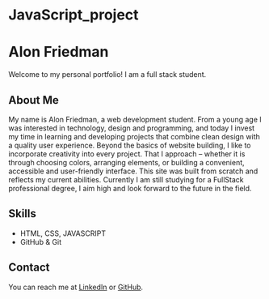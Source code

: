 # JavaScript_project

# Alon Friedman
Welcome to my personal portfolio! 
I am a full stack student.
 
## About Me
My name is Alon Friedman, a web development student. From a young age I was interested in technology,
design and programming, and today I invest my time in learning and developing projects that combine clean design with a quality user experience.
Beyond the basics of website building, I like to incorporate creativity into every project.
That I approach – whether it is through choosing colors, arranging elements, or building a convenient, accessible and user-friendly interface.
This site was built from scratch and reflects my current abilities. Currently I am still studying for a FullStack professional degree, I aim high and look forward to the future in the field.
 
## Skills
- HTML, CSS, JAVASCRIPT
- GitHub & Git
 
## Contact
You can reach me at [LinkedIn](https://www.linkedin.com/in/alon-fridman-16a917352?utm_source=share&utm_campaign=share_via&utm_content=profile&utm_medium=ios_app) or [GitHub](https://github.com/Alon03f).
